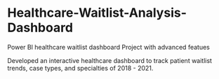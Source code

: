 # Healthcare-Waitlist-Analysis-Dashboard
Power Bl healthcare waitlist dashboard Project with advanced featues

Developed an interactive healthcare dashboard to track patient waitlist trends, case types, and specialties of 2018 - 2021.
